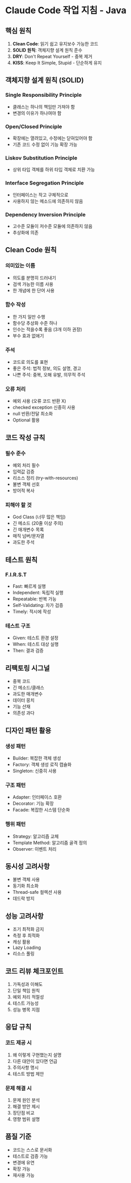 # Claude Code 작업 지침 - Java

## 핵심 원칙
1. **Clean Code**: 읽기 쉽고 유지보수 가능한 코드
2. **SOLID 원칙**: 객체지향 설계 원칙 준수
3. **DRY**: Don't Repeat Yourself - 중복 제거
4. **KISS**: Keep It Simple, Stupid - 단순하게 유지

## 객체지향 설계 원칙 (SOLID)

### Single Responsibility Principle
- 클래스는 하나의 책임만 가져야 함
- 변경의 이유가 하나여야 함

### Open/Closed Principle
- 확장에는 열려있고, 수정에는 닫혀있어야 함
- 기존 코드 수정 없이 기능 확장 가능

### Liskov Substitution Principle
- 상위 타입 객체를 하위 타입 객체로 치환 가능

### Interface Segregation Principle
- 인터페이스는 작고 구체적으로
- 사용하지 않는 메소드에 의존하지 않음

### Dependency Inversion Principle
- 고수준 모듈이 저수준 모듈에 의존하지 않음
- 추상화에 의존

## Clean Code 원칙

### 의미있는 이름
- 의도를 분명히 드러내기
- 검색 가능한 이름 사용
- 한 개념에 한 단어 사용

### 함수 작성
- 한 가지 일만 수행
- 함수당 추상화 수준 하나
- 인수는 적을수록 좋음 (3개 이하 권장)
- 부수 효과 없애기

### 주석
- 코드로 의도를 표현
- 좋은 주석: 법적 정보, 의도 설명, 경고
- 나쁜 주석: 중복, 오해 유발, 의무적 주석

### 오류 처리
- 예외 사용 (오류 코드 반환 X)
- checked exception 신중히 사용
- null 반환/전달 최소화
- Optional 활용

## 코드 작성 규칙

### 필수 준수
- 예외 처리 필수
- 입력값 검증
- 리소스 정리 (try-with-resources)
- 불변 객체 선호
- 방어적 복사

### 피해야 할 것
- God Class (너무 많은 책임)
- 긴 메소드 (20줄 이상 주의)
- 긴 매개변수 목록
- 매직 넘버/문자열
- 과도한 주석

## 테스트 원칙

### F.I.R.S.T
- Fast: 빠르게 실행
- Independent: 독립적 실행
- Repeatable: 반복 가능
- Self-Validating: 자가 검증
- Timely: 적시에 작성

### 테스트 구조
- Given: 테스트 환경 설정
- When: 테스트 대상 실행
- Then: 결과 검증

## 리팩토링 시그널
- 중복 코드
- 긴 메소드/클래스
- 과도한 매개변수
- 데이터 뭉치
- 기능 산재
- 의존성 과다

## 디자인 패턴 활용

### 생성 패턴
- Builder: 복잡한 객체 생성
- Factory: 객체 생성 로직 캡슐화
- Singleton: 신중히 사용

### 구조 패턴
- Adapter: 인터페이스 호환
- Decorator: 기능 확장
- Facade: 복잡한 시스템 단순화

### 행위 패턴
- Strategy: 알고리즘 교체
- Template Method: 알고리즘 골격 정의
- Observer: 이벤트 처리

## 동시성 고려사항
- 불변 객체 사용
- 동기화 최소화
- Thread-safe 컬렉션 사용
- 데드락 방지

## 성능 고려사항
- 조기 최적화 금지
- 측정 후 최적화
- 캐싱 활용
- Lazy Loading
- 리소스 풀링

## 코드 리뷰 체크포인트
1. 가독성과 이해도
2. 단일 책임 원칙
3. 예외 처리 적절성
4. 테스트 가능성
5. 성능 병목 지점

## 응답 규칙

### 코드 제공 시
1. 왜 이렇게 구현했는지 설명
2. 다른 대안이 있다면 언급
3. 주의사항 명시
4. 테스트 방법 제안

### 문제 해결 시
1. 문제 원인 분석
2. 해결 방안 제시
3. 장단점 비교
4. 영향 범위 설명

## 품질 기준
- 코드는 스스로 문서화
- 테스트로 검증 가능
- 변경에 유연
- 확장 가능
- 재사용 가능